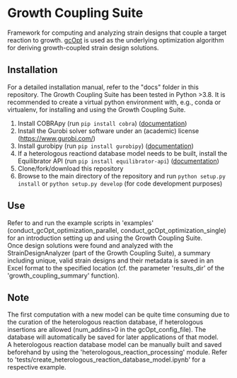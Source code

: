 # Growth Coupling Suite
Framework for computing and analyzing strain designs that couple a target reaction to growth. [gcOpt](https://bmcbioinformatics.biomedcentral.com/articles/10.1186/s12859-019-2946-7) is used as the underlying optimization algorithm for deriving growth-coupled strain design solutions.  

## Installation
For a detailed installation manual, refer to the "docs" folder in this repository. The Growth Coupling Suite has been tested in Python >3.8. It is recommended to create a virtual python environment with, e.g., conda or virtualenv, for installing and using the Growth Coupling Suite.
1. Install COBRApy (run `pip install cobra`) ([documentation](https://cobrapy.readthedocs.io/en/latest/))
2. Install the Gurobi solver software under an (academic) license (https://www.gurobi.com/)
3. Install gurobipy (run `pip install gurobipy`) ([documentation](https://www.gurobi.com/documentation/9.1/quickstart_mac/cs_using_pip_to_install_gr.html))
4. If a heterologous reactiond database model needs to be built, install the Equilibrator API (run `pip install equilibrator-api`) ([documentation](https://equilibrator.readthedocs.io/en/latest/index.html))
5. Clone/fork/download this repository
6. Browse to the main directory of the repository and run `python setup.py install` or `python setup.py develop` (for code development purposes)

## Use
Refer to and run the example scripts in 'examples' (conduct_gcOpt_optimization_parallel, conduct_gcOpt_optimization_single) for an introduction setting up and using the Growth Coupling Suite.  
Once design solutions were found and analyzed with the StrainDesignAnalyzer (part of the Growth Coupling Suite), a summary including unique, valid strain designs and their metadata is saved in an Excel format to the specified location (cf. the parameter 'results_dir' of the 'growth_coupling_summary' function). 

## Note  
The first computation with a new model can be quite time consuming due to the curation of the heterologous reaction database, if heterologous insertions are allowed (num_addins>0 in the gcOpt_config_file). The database will automatically be saved for later applications of that model.  
A heterologous reaction database model can be manually built and saved beforehand by using the 'heterologous_reaction_processing' module. Refer to 'tests/create_heterologous_reaction_database_model.ipynb' for a respective example.

